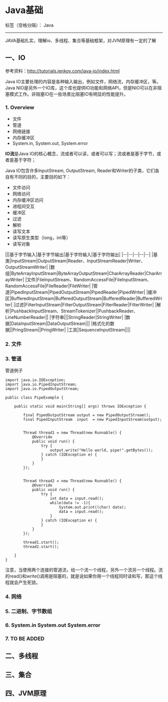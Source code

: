 # Java基础

标签（空格分隔）： Java

---

JAVA基础扎实，理解io、多线程、集合等基础框架，对JVM原理有一定的了解

## 一、IO

参考资料：http://tutorials.jenkov.com/java-io/index.html

Java IO主要处理的内容是各种输入输出，例如文件，网络流，内存缓冲区，等。Java NIO是另外一个IO库，这个库也提供IO功能和网络API，但是NIO可以在非阻塞模式工作。非阻塞IO在一些场景比阻塞IO有明显的性能提升。

### 1. Overview

 - 文件
 - 管道
 - 网络链接
 - 内存缓冲区
 - System.in, System.out, System.error

**IO流**是Java IO的核心概念，流或者可以读，或者可以写；流或者是基于字节，或者是基于字符；

Java IO包含许多InputStream, OutputStream, Reader和Writer的子类，它们各自有不同的目的，主要目的如下：

 - 文件访问
 - 网络访问
 - 内存缓冲区访问
 - 进程间交互
 - 缓冲区
 - 过滤
 - 解析
 - 读写文本
 - 读写原生类型（long，int等）
 - 读写对象

|||基于字节输入|基于字节输出|基于字符输入|基于字符输出|
|--|--|--|--|--|
|基类|InputStream|OutputStream|Reader、InputStreamReader|Writer、OutputStreamWriter|
|数组|ByteArrayInputStream|ByteArrayOutputStream|CharArrayReader|CharArrayWriter|
|文件|FileInputStream、RandomAccessFile|FileInputStream、RandomAccessFile|FileReader|FileWriter|
|管道|PipedInputStream|PipedOutputStream|PipedReader|PipedWriter|
|缓冲区|BufferedInputStream|BufferedOutputStream|BufferedReader|BufferedWriter|
|过滤|FilterInputStream|FilterOutputStream|FilterReader|FilterWriter|
|解析|PushbackInputStream、StreamTokenizer||PushbackReader、LineNumberReader||
|字符串|||StringReader|StringWriter|
|数据|DataInputStream|DataOutputStream|||
|格式化的数据||PringStream||PringWriter|
|工具|SequenceInputStream||||

 
### 2. 文件

### 3. 管道

管道例子

```
import java.io.IOException;
import java.io.PipedInputStream;
import java.io.PipedOutputStream;

public class PipeExample {

    public static void main(String[] args) throws IOException {

        final PipedOutputStream output = new PipedOutputStream();
        final PipedInputStream  input  = new PipedInputStream(output);


        Thread thread1 = new Thread(new Runnable() {
            @Override
            public void run() {
                try {
                    output.write("Hello world, pipe!".getBytes());
                } catch (IOException e) {
                }
            }
        });


        Thread thread2 = new Thread(new Runnable() {
            @Override
            public void run() {
                try {
                    int data = input.read();
                    while(data != -1){
                        System.out.print((char) data);
                        data = input.read();
                    }
                } catch (IOException e) {
                }
            }
        });

        thread1.start();
        thread2.start();

    }
}
```
注意，当使用两个连接的管道流，给一个流一个线程，另外一个流另一个线程。流的read()和write()调用是阻塞的，就是说如果你用一个线程同时读和写，那这个线程就会产生死锁。

### 4. 网络

### 5. 二进制、字节数组

### 6. System.in System.out System.error

### 7. TO BE ADDED

## 二、多线程

## 三、集合

## 四、JVM原理                                                                                                 
